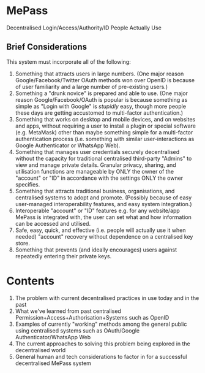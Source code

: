 <!-- (Australian spelling and other terminology) spell-checker:ignore decentralised, authorisation, centralised, utilise, utilised, utilises,utilisation, organisation, organisations -->

# MePass

Decentralised Login/Access/Authority/ID People Actually Use

## Brief Considerations

This system must incorporate all of the following:

1. Something that attracts users in large numbers. (One major reason Google/Facebook/Twitter OAuth methods won over OpenID is because of user familiarity and a large number of pre-existing users.)
2. Something a "drunk novice" is prepared and able to use. (One major reason Google/Facebook/OAuth is popular is because something as simple as "Login with Google" is *_stupidly_* easy, though more people these days are getting accustomed to multi-factor authentication.)
3. Something that works on desktop and mobile devices, and on websites and apps, without requiring a user to install a plugin or special software (e.g. MetaMask) other than maybe something simple for a multi-factor authentication process (i.e. something with similar user-interactions as Google Authenticator or WhatsApp Web).
4. Something that manages user credentials securely decentralised without the capacity for traditional centralised third-party "Admins" to view and manage private details. Granular privacy, sharing, and utilisation functions are manageable by ONLY the owner of the "account" or "ID" in accordance with the settings ONLY the owner specifies.
5. Something that attracts traditional business, organisations, and centralised systems to adopt and promote. (Possibly because of easy user-managed interoperability features, and easy system integration.)
6. Interoperable "account" or "ID" features e.g. for any website/app MePass is integrated with, the user can set what and how information can be accessed and utilised.
7. Safe, easy, quick, and effective (i.e. people will actually use it when needed) "account" recovery without dependence on a centralised key store.
8. Something that prevents (and ideally encourages) users against repeatedly entering their private keys.

# Contents

1. The problem with current decentralised practices in use today and in the past
2. What we've learned from past centralised Permission+Access+Authorisation+Systems such as OpenID
3. Examples of currently "working" methods among the general public using centralised systems such as OAuth/Google Authenticator/WhatsApp Web
4. The current approaches to solving this problem being explored in the decentralised world
5. General human and tech considerations to factor in for a successful decentralised MePass system
